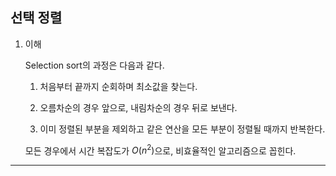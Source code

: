 ## 선택 정렬

1. 이해

   Selection sort의 과정은 다음과 같다.

   1. 처음부터 끝까지 순회하며 최소값을 찾는다.

   2. 오름차순의 경우 앞으로, 내림차순의 경우 뒤로 보낸다.

   3. 이미 정렬된 부분을 제외하고 같은 연산을 모든 부분이 정렬될 때까지 반복한다.

   모든 경우에서 시간 복잡도가 $O(n^2)$으로, 비효율적인 알고리즘으로 꼽힌다.

---
